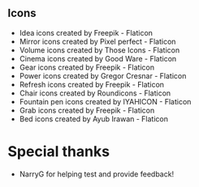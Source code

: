 ## Icons

- Idea icons created by Freepik - Flaticon
- Mirror icons created by Pixel perfect - Flaticon
- Volume icons created by Those Icons - Flaticon
- Cinema icons created by Good Ware - Flaticon
- Gear icons created by Freepik - Flaticon
- Power icons created by Gregor Cresnar - Flaticon
- Refresh icons created by Freepik - Flaticon
- Chair icons created by Roundicons - Flaticon
- Fountain pen icons created by IYAHICON - Flaticon
- Grab icons created by Freepik - Flaticon
- Bed icons created by Ayub Irawan - Flaticon

# Special thanks
- NarryG for helping test and provide feedback!